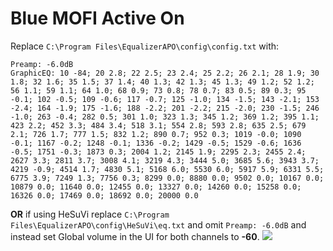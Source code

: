 # Blue MOFI Active On
Replace `C:\Program Files\EqualizerAPO\config\config.txt` with:
```
Preamp: -6.0dB
GraphicEQ: 10 -84; 20 2.8; 22 2.5; 23 2.4; 25 2.2; 26 2.1; 28 1.9; 30 1.8; 32 1.6; 35 1.5; 37 1.4; 40 1.3; 42 1.3; 45 1.3; 49 1.2; 52 1.2; 56 1.1; 59 1.1; 64 1.0; 68 0.9; 73 0.8; 78 0.7; 83 0.5; 89 0.3; 95 -0.1; 102 -0.5; 109 -0.6; 117 -0.7; 125 -1.0; 134 -1.5; 143 -2.1; 153 -2.4; 164 -1.9; 175 -1.6; 188 -2.2; 201 -2.2; 215 -2.0; 230 -1.5; 246 -1.0; 263 -0.4; 282 0.5; 301 1.0; 323 1.3; 345 1.2; 369 1.2; 395 1.1; 423 2.2; 452 3.3; 484 3.4; 518 3.1; 554 2.8; 593 2.8; 635 2.5; 679 2.1; 726 1.7; 777 1.5; 832 1.2; 890 0.7; 952 0.3; 1019 -0.0; 1090 -0.1; 1167 -0.2; 1248 -0.1; 1336 -0.2; 1429 -0.5; 1529 -0.6; 1636 -0.5; 1751 -0.3; 1873 0.3; 2004 1.2; 2145 1.9; 2295 2.3; 2455 2.4; 2627 3.3; 2811 3.7; 3008 4.1; 3219 4.3; 3444 5.0; 3685 5.6; 3943 3.7; 4219 -0.9; 4514 1.7; 4830 5.1; 5168 6.0; 5530 6.0; 5917 5.9; 6331 5.5; 6775 3.9; 7249 1.3; 7756 0.3; 8299 0.0; 8880 0.0; 9502 0.0; 10167 0.0; 10879 0.0; 11640 0.0; 12455 0.0; 13327 0.0; 14260 0.0; 15258 0.0; 16326 0.0; 17469 0.0; 18692 0.0; 20000 0.0
```
**OR** if using HeSuVi replace `C:\Program Files\EqualizerAPO\config\HeSuVi\eq.txt` and omit `Preamp: -6.0dB` and instead set Global volume in the UI for both channels to **-60**.
![](https://raw.githubusercontent.com/jaakkopasanen/AutoEq/master/results/SBAF-Serious/innerfidelity/onear/Blue%20MOFI%20Active%20On/Blue%20MOFI%20Active%20On.png)